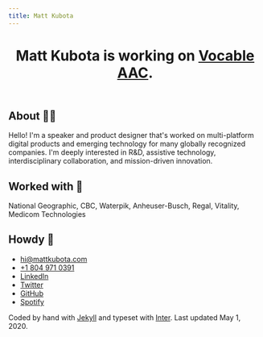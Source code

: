 ```yaml
---
title: Matt Kubota
---
```


<main class="grid">
  <header class="item-1">
    <h1>Matt Kubota is working on <a href="https://vocable.app" target="_blank">Vocable AAC</a>.</h1>
  </header>
  <section class="item-2">
    <h2 class="font-size--default">About <span aria-hidden="true">✌🏼</span></h2>
    <p class="font-size--default">Hello! I'm a speaker and product designer that's worked on multi-platform digital products and emerging technology for many globally recognized companies. I'm deeply interested in R&D, assistive technology, interdisciplinary collaboration, and mission-driven innovation.</p>
  </section>
  <section class="item-3">
    <h2 class="font-size--default">Worked with <span aria-hidden="true">🧠</span></h2>
    <p class="font-size--default">National Geographic, CBC, Waterpik, Anheuser-Busch, Regal, Vitality, Medicom Technologies</p>
  </section>
  <section class="item-4">
    <h2 class="font-size--default">Howdy <span aria-hidden="true">🤠</span></h2>
    <ul class="font-size--default">
      <li><a href="mailto:hi@mattkubota.com" target="_blank">hi@mattkubota.com</a></li>
      <li><a href="tel:+1-804-971-0391">+1 804 971 0391</a></li>
      <li><a href="https://www.linkedin.com/in/mattkubota/" target="_blank">LinkedIn</a></li>
      <li><a href="https://twitter.com/mattkubota" target="_blank">Twitter</a></li>
      <li><a href="https://github.com/mattkubota" target="_blank">GitHub</a></li>
      <li><a href="https://open.spotify.com/playlist/2mv9IzC6od9rSVMfnPQl87?si=Drkmw4mhRpeEd27yunwbxw" target="_blank">Spotify</a></li>
    </ul>
  </section>
  <footer class="item-5">
    <p>Coded by hand with <a href="https://jekyllrb.com/" target="_blank">Jekyll</a> and typeset with <a href="https://rsms.me/inter/" target="_blank">Inter</a>. Last updated May 1, 2020.</p>
    <!-- {% for item in site.data.navigation %}
      <a href="{{ item.link }}" {% if page.url == item.link %}class="current"{% endif %}>
        {{ item.name }}
      </a>
    {% endfor %} -->
  </footer>
</main>